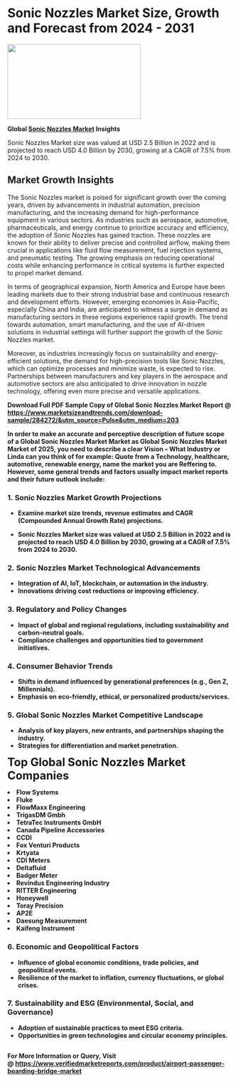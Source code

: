 <H1>Sonic Nozzles Market Size, Growth and Forecast from 2024 - 2031</H1><img class="aligncenter size-medium wp-image-584254" src="https://thirdeyenews.in/wp-content/uploads/2024/09/Global-Market-Research-300x168.jpeg" alt="" width="300" height="168" /><p><strong>Global&nbsp;<a href="https://www.marketsizeandtrends.com/download-sample/284272/&amp;utm_source=Pulse&amp;utm_medium=203">Sonic Nozzles Market</a> Insights</strong></p><p>Sonic Nozzles Market size was valued at USD 2.5 Billion in 2022 and is projected to reach USD 4.0 Billion by 2030, growing at a CAGR of 7.5% from 2024 to 2030.</p><p><h2>Market Growth Insights</h2> <p>The Sonic Nozzles market is poised for significant growth over the coming years, driven by advancements in industrial automation, precision manufacturing, and the increasing demand for high-performance equipment in various sectors. As industries such as aerospace, automotive, pharmaceuticals, and energy continue to prioritize accuracy and efficiency, the adoption of Sonic Nozzles has gained traction. These nozzles are known for their ability to deliver precise and controlled airflow, making them crucial in applications like fluid flow measurement, fuel injection systems, and pneumatic testing. The growing emphasis on reducing operational costs while enhancing performance in critical systems is further expected to propel market demand.</p> <p><strong></strong></p> <p>In terms of geographical expansion, North America and Europe have been leading markets due to their strong industrial base and continuous research and development efforts. However, emerging economies in Asia-Pacific, especially China and India, are anticipated to witness a surge in demand as manufacturing sectors in these regions experience rapid growth. The trend towards automation, smart manufacturing, and the use of AI-driven solutions in industrial settings will further support the growth of the Sonic Nozzles market.</p> <p>Moreover, as industries increasingly focus on sustainability and energy-efficient solutions, the demand for high-precision tools like Sonic Nozzles, which can optimize processes and minimize waste, is expected to rise. Partnerships between manufacturers and key players in the aerospace and automotive sectors are also anticipated to drive innovation in nozzle technology, offering even more precise and versatile applications.</p> <p><strong></p><p><span class=""><strong>Download Full PDF Sample Copy of Global Sonic Nozzles Market Report</strong> @ <a href="https://www.marketsizeandtrends.com/download-sample/284272/&amp;utm_source=Pulse&amp;utm_medium=203" target="_blank">https://www.marketsizeandtrends.com/download-sample/284272/&amp;utm_source=Pulse&amp;utm_medium=203</a></span></p><p>In order to make an accurate and perceptive description of future scope of a Global&nbsp;Sonic Nozzles Market Market as Global&nbsp;Sonic Nozzles Market Market of 2025, you need to describe a clear Vision &ndash; What Industry or Linda can you think of for example: Quote from a Technology, healthcare, automotive, renewable energy, name the market you are Reffering to. However, some general trends and factors usually impact market reports and their future outlook include:</p><h3>1.&nbsp;<strong>Sonic Nozzles Market Growth Projections</strong></h3><ul><li>Examine market size trends, revenue estimates and CAGR (Compounded Annual Growth Rate) projections.</li><li><p>Sonic Nozzles Market size was valued at USD 2.5 Billion in 2022 and is projected to reach USD 4.0 Billion by 2030, growing at a CAGR of 7.5% from 2024 to 2030.</p></li></ul><h3>2.&nbsp;<strong>Sonic Nozzles Market Technological Advancements</strong></h3><ul><li>Integration of AI, IoT, blockchain, or automation in the industry.</li><li>Innovations driving cost reductions or improving efficiency.</li></ul><h3>3.&nbsp;<strong>Regulatory and Policy Changes</strong></h3><ul><li>Impact of global and regional regulations, including sustainability and carbon-neutral goals.</li><li>Compliance challenges and opportunities tied to government initiatives.</li></ul><h3>4.&nbsp;<strong>Consumer Behavior Trends</strong></h3><ul><li>Shifts in demand influenced by generational preferences (e.g., Gen Z, Millennials).</li><li>Emphasis on eco-friendly, ethical, or personalized products/services.</li></ul><h3>5.&nbsp;<strong>Global Sonic Nozzles Market Competitive Landscape</strong></h3><ul><li>Analysis of key players, new entrants, and partnerships shaping the industry.</li><li>Strategies for differentiation and market penetration.</li></ul><p data-pm-slice="1 1 []"><span style="color: inherit; font-family: inherit; font-size: 25px;">Top Global Sonic Nozzles Market Companies</span></p><div class="" data-test-id=""><p><li>Flow Systems</li><li> Fluke</li><li> FlowMaxx Engineering</li><li> TrigasDM Gmbh</li><li> TetraTec Instruments GmbH</li><li> Canada Pipeline Accessories</li><li> CCDI</li><li> Fox Venturi Products</li><li> Krtyata</li><li> CDI Meters</li><li> Deltafluid</li><li> Badger Meter</li><li> Revindus Engineering Industry</li><li> RITTER Engineering</li><li> Honeywell</li><li> Toray Precision</li><li> AP2E</li><li> Daesung Measurement</li><li> Kaifeng Instrument</li></p></div><h3>6.&nbsp;<strong>Economic and Geopolitical Factors</strong></h3><ul><li>Influence of global economic conditions, trade policies, and geopolitical events.</li><li>Resilience of the market to inflation, currency fluctuations, or global crises.</li></ul><h3>7.&nbsp;<strong>Sustainability and ESG (Environmental, Social, and Governance)</strong></h3><ul><li>Adoption of sustainable practices to meet ESG criteria.</li><li>Opportunities in green technologies and circular economy principles.</li></ul><h2><strong style="font-size: 14px;">For More Information or Query, Visit @&nbsp;</strong><a style="background-color: #ffffff; font-size: 14px;" href="https://www.marketsizeandtrends.com/report/sonic-nozzles-market/" target="_blank">https://www.verifiedmarketreports.com/product/airport-passenger-boarding-bridge-market</a></h2>
